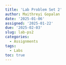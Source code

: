 ```yaml
---
title: 'Lab Problem Set 2'
author: Maithreyi Gopalan
date: '2025-01-06'
assigned: '2025-01-22'
due: '2025-02-03'
slug: lab-ps2
categories:
  - Assignments
tags:
  - Labs
toc: true
---
```

